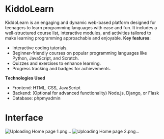 # KiddoLearn 
KiddoLearn is an engaging and dynamic web-based platform designed for teenagers to learn programming languages with ease and fun. It includes a well-structured course list, interactive modules, and activities tailored to make learning programming approachable and enjoyable.
𝐊𝐞𝐲 𝐟𝐞𝐚𝐭𝐮𝐫𝐞𝐬:
- Interactive coding tutorials.
- Beginner-friendly courses on popular programming languages like Python, JavaScript, and Scratch.
- Quizzes and exercises to enhance learning.
- Progress tracking and badges for achievements.
  
𝐓𝐞𝐜𝐡𝐧𝐨𝐥𝐨𝐠𝐢𝐞𝐬 𝐔𝐬𝐞𝐝
- Frontend: HTML, CSS, JavaScript
- Backend: (Optional for advanced functionality) Node.js, Django, or Flask
- Database: phpmyadmin

# Interface
![Uploading Home page 1.png…]()
![Uploading Home page 2.png…]()


